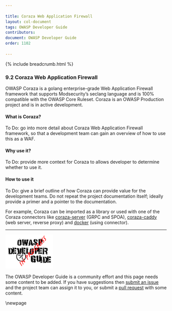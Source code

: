```yaml
---

title: Coraza Web Application Firewall
layout: col-document
tags: OWASP Developer Guide
contributors:
document: OWASP Developer Guide
order: 1102

---
```


{% include breadcrumb.html %}

### 9.2 Coraza Web Application Firewall

OWASP Coraza is a golang enterprise-grade Web Application Firewall framework
that supports Modsecurity’s seclang language and is 100% compatible with the OWASP Core Ruleset.
Coraza is an OWASP Production project and is in active development.

#### What is Coraza?

To Do: go into more detail about Coraza Web Application Firewall framework,
so that a development team can gain an overview of how to use this as a WAF.

#### Why use it?

To Do: provide more context for Coraza to allows developer to determine whether to use it.

#### How to use it

To Do: give a brief outline of how Coraza can provide value for the development teams.
Do not repeat the project documentation itself; ideally provide a primer and a pointer to the documentation.

For example, Coraza can be imported as a library or used with one of the Coraza connectors like
[coraza-server][coraza-server] (GRPC and SPOA),
[coraza-caddy][caddy] (web server, reverse proxy) and [docker][coraza-docker] (using connector).

----

![Developer Guide](../assets/images/dg_wip.png "OWASP Developer Guide")

The OWASP Developer Guide is a community effort and this page needs some content to be added.
If you have suggestions then [submit an issue][issue1102] and the project team can assign it to you,
or submit a [pull request][pr] with some content.

[caddy]: https://github.com/corazawaf/coraza-caddy
[coraza-docker]: https://owasp.org/www-project-coraza-web-application-firewall/#
[coraza-server]: https://github.com/corazawaf/coraza-server
[issue1102]: https://github.com/OWASP/www-project-developer-guide/issues/new?labels=enhancement&template=request.md&title=Update:%2011-operation/02-coraza
[pr]: https://github.com/OWASP/www-project-developer-guide/pulls

\newpage
